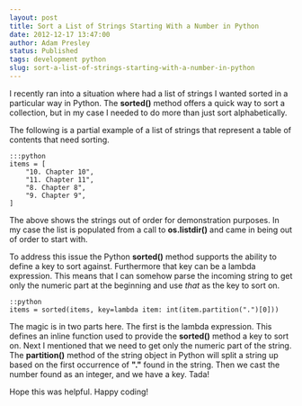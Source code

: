 ```yaml
---
layout: post
title: Sort a List of Strings Starting With a Number in Python
date: 2012-12-17 13:47:00
author: Adam Presley
status: Published
tags: development python
slug: sort-a-list-of-strings-starting-with-a-number-in-python
---
```


I recently ran into a situation where had a list of strings I wanted
sorted in a particular way in Python. The **sorted()** method offers a
quick way to sort a collection, but in my case I needed to do more than
just sort alphabetically.

The following is a partial example of a list of strings that represent a
table of contents that need sorting.

	:::python
	items = [
		"10. Chapter 10",
		"11. Chapter 11",
		"8. Chapter 8",
		"9. Chapter 9",
	]

The above shows the strings out of order for demonstration purposes. In
my case the list is populated from a call to **os.listdir()** and came
in being out of order to start with.

To address this issue the Python **sorted()** method supports the
ability to define a key to sort against. Furthermore that key can be a
lambda expression. This means that I can somehow parse the incoming
string to get only the numeric part at the beginning and use *that* as
the key to sort on.

	::python
	items = sorted(items, key=lambda item: int(item.partition(".")[0]))

The magic is in two parts here. The first is the lambda expression. This
defines an inline function used to provide the **sorted()** method a key
to sort on. Next I mentioned that we need to get only the numeric part
of the string. The **partition()** method of the string object in Python
will split a string up based on the first occurrence of **"."** found in
the string. Then we cast the number found as an integer, and we have a
key. Tada!

Hope this was helpful. Happy coding!
